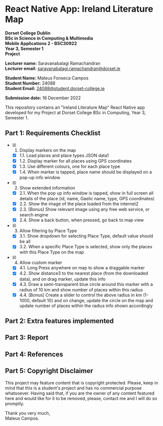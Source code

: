# React Native App: Ireland Literature Map

**Dorset College Dublin**  
**BSc in Science in Computing & Multimedia**  
**Mobile Applications 2 - BSC30922**  
**Year 3, Semester 1**  
**Project**

**Lecturer name:** Saravanabalagi Ramachandran  
**Lecturer email:** saravanabalagi.ramachandran@dorset.ie

**Student Name:** Mateus Fonseca Campos  
**Student Number:** 24088  
**Student Email:** 24088@student.dorset-college.ie

**Submission date:** 16 December 2022

This repository contains an "Ireland Literature Map" React Native app developed for my Project at Dorset College BSc in Computing, Year 3, Semester 1.

## Part 1: Requirements Checklist

- [x] 1. Display markers on the map
  - [x] 1.1. Load places and place types JSON data1
  - [x] 1.2. Display marker for all places using GPS coordinates
  - [x] 1.3. Use different colours, one for each place type
  - [x] 1.4. When marker is tapped, place name should be displayed on a pop-up info window
- [x] 2. Show extended information
  - [x] 2.1. When the pop up info window is tapped, show in full screen all details of the place (id, name, Gaelic name, type, GPS coordinates)
  - [x] 2.2. Show the image of the place loaded from the internet2
  - [x] 2.3. [Bonus] Show relevant image using any free web service, or search engine
  - [x] 2.4. Show a back button, when pressed, go back to map view
- [x] 3. Allow filtering by Place Type
  - [x] 3.1. Show dropdown for selecting Place Type, default value should be all
  - [x] 3.2. When a specific Place Type is selected, show only the places with this Place Type on the map
- [x] 4. Allow custom marker
  - [x] 4.1. Long Press anywhere on map to show a draggable marker
  - [x] 4.2. Show distance3 to the nearest place (from the downloaded data), and on drag marker, update this info
  - [x] 4.3. Draw a semi-transparent blue circle around this marker with a radius of 10 km and show number of places within this radius
  - [x] 4.4. [Bonus] Create a slider to control the above radius in km (1-1000, default 10) and on change, update the circle on the map and update number of places within the radius info shown accordingly

## Part 2: Extra features implemented



## Part 3: Report



## Part 4: References



## Part 5: Copyright Disclaimer

This project may feature content that is copyright protected. Please, keep in mind that this is a student's project and has no commercial purpose whatsoever. Having said that, if you are the owner of any content featured here and would like for it to be removed, please, contact me and I will do so promptly.

Thank you very much,  
Mateus Campos.
